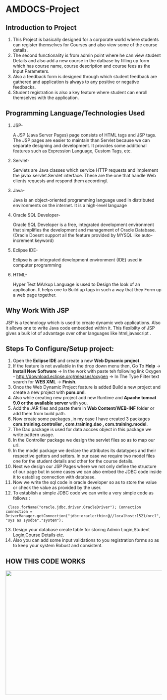 # AMDOCS-Project

## Introduction to Project

1. This Project is basically designed for a corporate world where students can register themselves for Courses and also view some of the course details.
2. The second functionality is from admin point where he can view student Details and also add a new course in the datbase by filling up form which has course name, course description and course fees as the Input Parameters.
3. Also a feedback form is designed through which student feedback are gathered and application is always to any positive or negative feedbacks.
4. Student registration is also a key feature where student can enroll themselves with the application.

## Programming Language/Technologies Used

1. JSP- 

      A JSP (Java Server Pages) page consists of HTML tags and JSP tags. The JSP pages are easier to maintain than Servlet because we can separate designing and development. It provides some additional features such as Expression Language, Custom Tags, etc.

2. Servlet- 

      Servlets are Java classes which service HTTP requests and implement the javax.servlet.Servlet interface. These are the one that handle Web clients requests and respond them accordingl. 

3. Java-

      Java is an object-oriented programming language used in distributed environments on the internet. It is a high-level language

4. Oracle SQL Developer-

      Oracle SQL Developer is a free, integrated development environment that simplifies the development and management of Oracle Database.(Oracle Doesnt support all the feature provided by MYSQL like auto-increment keyword)

5. Eclipse IDE-

      Eclipse is an integrated development environment (IDE) used in computer programming

6. HTML-

      Hyper Text MArkup Language is used to Design the look of an application. It helps one to Build up tags in such a way that they Form up a web page together.

## Why Work With JSP 

JSP is a technology which is used to create dynamic web applications. Also it allows one to write Java code embedded within it. This flexibilty of JSP gives a bulk lot of advantage over other languages like html,javascript .

## Steps To Configure/Setup project:

1. Open the **Eclipse IDE** and create a new **Web Dynamic project**.
2. If the feature is not available in the drop down menu then, Go To **Help** -> **Install New Software** -> In the work with paste teh following link Oxygen - http://download.eclipse.org/releases/oxygen -> In The Type Filter text search for **WEB XML** -> **Finish**.
3. Once the Web Dynamic Project feature is added Build a new project and create a new project with **pom.xml**.
4. Also while creating new project add new Runtime and **Apache tomcat 9.0 or the available server** with you.
5. Add the JAR files and paste them in **Web Content/WEB-INF** folder or add them from build path.
6. Now create some packages ,in my case I have created 3 packages **com.training.controller , com.training.dao , com.training.model**.
7. The Dao package is used for data accces object in this package we write pattern usage.
8. In the Controller package we design the servlet files so as to map our url.
9. In the model package we declare the attributes its datatypes and their respective getters and setters. In our case we require two model files one for the student details and other for the course details.
10. Next we design our JSP Pages where we not only define the structure of our page but in some cases we can also embed the JDBC code inside it to establisg connection with database.
11. Now we write the sql code in oracle developer so as to store the value or check the value as provided by the user.
12. To establish a simple JDBC code we can write a very simple code as follows :

` Class.forName("oracle.jdbc.driver.OracleDriver");
  Connection connection = DriverManager.getConnection("jdbc:oracle:thin:@//localhost:1521/orcl","sys as sysdba","system");`
  
13. Design your database create table for storing Admin Login,Student Login,Course Details etc.
14. Also you can add some input validations to you registration forms so as to keep your system Robust and consistent.

## HOW THIS CODE WORKS
<img src="https://user-images.githubusercontent.com/53641559/127895085-89b5b77a-7b5a-4e36-aa2b-b628addd5afc.png" width="600" height="400" />
